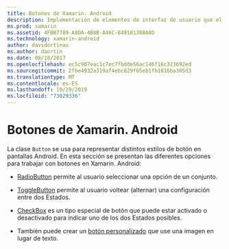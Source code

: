 ```yaml
---
title: Botones de Xamarin. Android
description: Implementación de elementos de interfaz de usuario que el usuario puntea para realizar una acción
ms.prod: xamarin
ms.assetid: 4FBB7789-A8DA-4B8B-A46C-849181388A8D
ms.technology: xamarin-android
author: davidortinau
ms.author: daortin
ms.date: 08/18/2017
ms.openlocfilehash: ec5c907eac1c7ec7fbdde56ac146f16c323692ed
ms.sourcegitcommit: 2fbe4932a319af4ebc829f65eb1fb1816ba305d3
ms.translationtype: MT
ms.contentlocale: es-ES
ms.lasthandoff: 10/29/2019
ms.locfileid: "73029336"
---
```

# <a name="buttons-in-xamarinandroid"></a>Botones de Xamarin. Android

La clase `Button` se usa para representar distintos estilos de botón en pantallas Android. En esta sección se presentan las diferentes opciones para trabajar con botones en Xamarin. Android:

- [RadioButton](~/android/user-interface/controls/buttons/radio-button.md) permite al usuario seleccionar una opción de un conjunto.

- [ToggleButton](~/android/user-interface/controls/buttons/toggle-button.md) permite al usuario voltear (alternar) una configuración entre dos Estados.

- [CheckBox](~/android/user-interface/controls/buttons/check-box.md) es un tipo especial de botón que puede estar activado o desactivado para indicar uno de los dos Estados posibles.

- También puede crear un [botón personalizado](~/android/user-interface/controls/buttons/custom-button.md) que use una imagen en lugar de texto.

